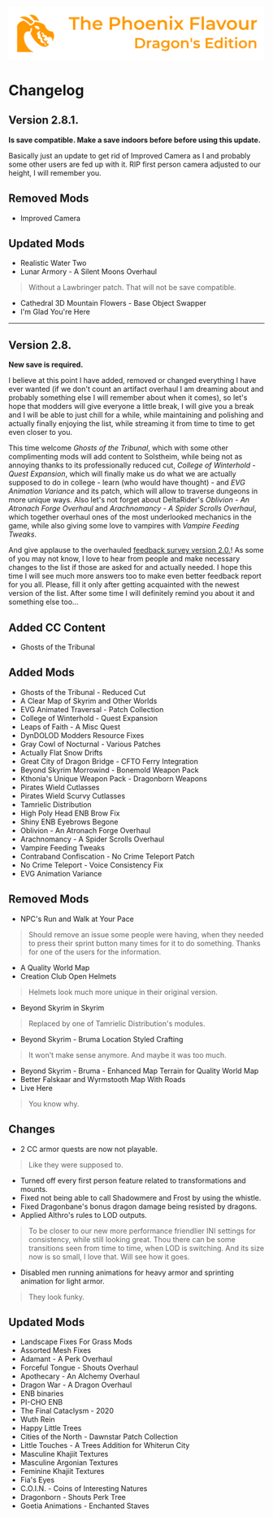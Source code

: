 ![image](images/Banner.webp)

# Changelog

## Version 2.8.1.

**Is save compatible. Make a save indoors before before using this update.**

Basically just an update to get rid of Improved Camera as I and probably some other users are fed up with it. RIP first person camera adjusted to our height, I will remember you.

## Removed Mods

* Improved Camera

## Updated Mods

* Realistic Water Two
* Lunar Armory - A Silent Moons Overhaul
> Without a Lawbringer patch. That will not be save compatible.
* Cathedral 3D Mountain Flowers - Base Object Swapper
* I'm Glad You're Here

---

## Version 2.8.

**New save is required.**

I believe at this point I have added, removed or changed everything I have ever wanted (if we don't count an artifact overhaul I am dreaming about and probably something else I will remember about when it comes), so let's hope that modders will give everyone a little break, I will give you a break and I will be able to just chill for a while, while maintaining and polishing and actually finally enjoying the list, while streaming it from time to time to get even closer to you.

This time welcome _Ghosts of the Tribunal_, which with some other complimenting mods will add content to Solstheim, while being not as annoying thanks to its professionally reduced cut, _College of Winterhold - Quest Expansion_, which will finally make us do what we are actually supposed to do in college - learn (who would have thought) - and _EVG Animation Variance_ and its patch, which will allow to traverse dungeons in more unique ways. Also let's not forget about DeltaRider's _Oblivion - An Atronach Forge Overhaul_ and _Arachnomancy - A Spider Scrolls Overhaul_, which together overhaul ones of the most underlooked mechanics in the game, while also giving some love to vampires with _Vampire Feeding Tweaks_.

And give applause to the overhauled [feedback survey version 2.0.](https://forms.gle/2AxB1oT9vnzvdYwD7)! As some of you may not know, I love to hear from people and make necessary changes to the list if those are asked for and actually needed. I hope this time I will see much more answers too to make even better feedback report for you all. Please, fill it only after getting acquainted with the newest version of the list. After some time I will definitely remind you about it and something else too...

## Added CC Content

* Ghosts of the Tribunal

## Added Mods

* Ghosts of the Tribunal - Reduced Cut
* A Clear Map of Skyrim and Other Worlds
* EVG Animated Traversal - Patch Collection
* College of Winterhold - Quest Expansion
* Leaps of Faith - A Misc Quest
* DynDOLOD Modders Resource Fixes
* Gray Cowl of Nocturnal - Various Patches
* Actually Flat Snow Drifts
* Great City of Dragon Bridge - CFTO Ferry Integration
* Beyond Skyrim Morrowind - Bonemold Weapon Pack
* Kthonia's Unique Weapon Pack - Dragonborn Weapons
* Pirates Wield Cutlasses
* Pirates Wield Scurvy Cutlasses
* Tamrielic Distribution
* High Poly Head ENB Brow Fix
* Shiny ENB Eyebrows Begone
* Oblivion - An Atronach Forge Overhaul
* Arachnomancy - A Spider Scrolls Overhaul
* Vampire Feeding Tweaks
* Contraband Confiscation - No Crime Teleport Patch
* No Crime Teleport - Voice Consistency Fix
* EVG Animation Variance

## Removed Mods

* NPC's Run and Walk at Your Pace
> Should remove an issue some people were having, when they needed to press their sprint button many times for it to do something. Thanks for one of the users for the information.
* A Quality World Map
* Creation Club Open Helmets
> Helmets look much more unique in their original version.
* Beyond Skyrim in Skyrim
> Replaced by one of Tamrielic Distribution's modules.
* Beyond Skyrim - Bruma Location Styled Crafting
> It won't make sense anymore. And maybe it was too much.
* Beyond Skyrim - Bruma - Enhanced Map Terrain for Quality World Map
* Better Falskaar and Wyrmstooth Map With Roads
* Live Here
> You know why.

## Changes

* 2 CC armor quests are now not playable.
> Like they were supposed to.
* Turned off every first person feature related to transformations and mounts.
* Fixed not being able to call Shadowmere and Frost by using the whistle.
* Fixed Dragonbane's bonus dragon damage being resisted by dragons.
* Applied Althro's rules to LOD outputs.
> To be closer to our new more performance friendlier INI settings for consistency, while still looking great. Thou there can be some transitions seen from time to time, when LOD is switching. And its size now is so small, I love that. Will see how it goes.
* Disabled men running animations for heavy armor and sprinting animation for light armor.
> They look funky.

## Updated Mods

* Landscape Fixes For Grass Mods
* Assorted Mesh Fixes
* Adamant - A Perk Overhaul
* Forceful Tongue - Shouts Overhaul
* Apothecary - An Alchemy Overhaul
* Dragon War - A Dragon Overhaul
* ENB binaries
* PI-CHO ENB
* The Final Cataclysm - 2020
* Wuth Rein
* Happy Little Trees
* Cities of the North - Dawnstar Patch Collection
* Little Touches - A Trees Addition for Whiterun City
* Masculine Khajiit Textures
* Masculine Argonian Textures
* Feminine Khajiit Textures
* Fia's Eyes
* C.O.I.N. - Coins of Interesting Natures
* Dragonborn - Shouts Perk Tree
* Goetia Animations - Enchanted Staves
